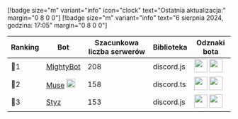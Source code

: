 [!badge size="m" variant="info" icon="clock" text="Ostatnia aktualizacja:" margin="0 8 0 0"] [!badge size="m" variant="info" text="6 sierpnia 2024, godzina: 17:05" margin="0 8 0 0"]

| Ranking | Bot                                                                                           | Szacunkowa liczba serwerów | Biblioteka | Odznaki bota |
| ---- | --------------------------------------------------------------------------------------------- | ------------------------ | ------------------------ | ------------------------ |
|    🥇1| [MightyBot](https://discord.com/oauth2/authorize?client_id=569914884867751956&scope=bot+applications.commands&permissions=2146958847)       |               208 | discord.js | <img src="/static/badges/odznaki/supportscommands.svg" height="30" width="30"> <img src="/static/badges/odznaki/premiumbot.svg" height="30" width="30"> |
|    🥈2| [Muse](https://discord.com/oauth2/authorize?client_id=1243281628680159242&permissions=8&scope=bot) <img src="/static/badges/bots/advice.svg" height="20" width="20">        |               158 | discord.ts | <img src="/static/badges/odznaki/supportscommands.svg" height="30" width="30"> <img src="/static/badges/odznaki/premiumbot.svg" height="30" width="30"> |
|    🥉3| [Styz](https://discord.com/oauth2/authorize?client_id=1176269444117434410&permissions=8&scope=bot%20applications.commands)        |               153 | discord.js | <img src="/static/badges/odznaki/supportscommands.svg" height="30" width="30"> <img src="/static/badges/odznaki/automod.svg" height="30" width="30"> |